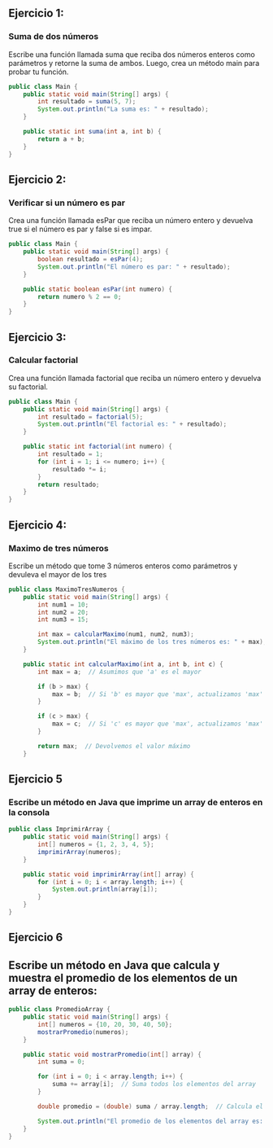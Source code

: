 ## Ejercicio 1: 

### Suma de dos números

Escribe una función llamada suma que reciba dos números enteros como parámetros y retorne la suma de ambos. Luego, crea un método main para probar tu función.

```java
public class Main {
    public static void main(String[] args) {
        int resultado = suma(5, 7);
        System.out.println("La suma es: " + resultado);
    }

    public static int suma(int a, int b) {
        return a + b;
    }
}
```

## Ejercicio 2: 

### Verificar si un número es par

Crea una función llamada esPar que reciba un número entero y devuelva true si el número es par y false si es impar.

```java
public class Main {
    public static void main(String[] args) {
        boolean resultado = esPar(4);
        System.out.println("El número es par: " + resultado);
    }

    public static boolean esPar(int numero) {
        return numero % 2 == 0;
    }
}
```
## Ejercicio 3: 
### Calcular factorial

Crea una función llamada factorial que reciba un número entero y devuelva su factorial.

```java
public class Main {
    public static void main(String[] args) {
        int resultado = factorial(5);
        System.out.println("El factorial es: " + resultado);
    }

    public static int factorial(int numero) {
        int resultado = 1;
        for (int i = 1; i <= numero; i++) {
            resultado *= i;
        }
        return resultado;
    }
}
```



## Ejercicio 4:
### Maximo de tres números
Escribe un método que tome 3 números enteros como parámetros y devuleva el mayor de los tres

```java
public class MaximoTresNumeros {
    public static void main(String[] args) {
        int num1 = 10;
        int num2 = 20;
        int num3 = 15;

        int max = calcularMaximo(num1, num2, num3);
        System.out.println("El máximo de los tres números es: " + max);
    }

    public static int calcularMaximo(int a, int b, int c) {
        int max = a;  // Asumimos que 'a' es el mayor

        if (b > max) {
            max = b;  // Si 'b' es mayor que 'max', actualizamos 'max'
        }

        if (c > max) {
            max = c;  // Si 'c' es mayor que 'max', actualizamos 'max'
        }

        return max;  // Devolvemos el valor máximo
    }
```


## Ejercicio 5
### Escribe un método en Java que imprime un array de enteros en la consola

```java
public class ImprimirArray {
    public static void main(String[] args) {
        int[] numeros = {1, 2, 3, 4, 5};
        imprimirArray(numeros);
    }

    public static void imprimirArray(int[] array) {
        for (int i = 0; i < array.length; i++) {
            System.out.println(array[i]);
        }
    }
}
```

## Ejercicio 6

## Escribe un método en Java que calcula y muestra el promedio de los elementos de un array de enteros:

```java
public class PromedioArray {
    public static void main(String[] args) {
        int[] numeros = {10, 20, 30, 40, 50};
        mostrarPromedio(numeros);
    }

    public static void mostrarPromedio(int[] array) {
        int suma = 0;

        for (int i = 0; i < array.length; i++) {
            suma += array[i];  // Suma todos los elementos del array
        }

        double promedio = (double) suma / array.length;  // Calcula el promedio

        System.out.println("El promedio de los elementos del array es: " + promedio);
    }
}
```
